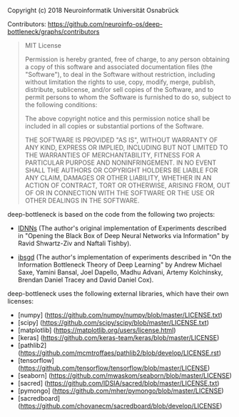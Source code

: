 Copyright (c) 2018 Neuroinformatik Universität Osnabrück 

Contributors: https://github.com/neuroinfo-os/deep-bottleneck/graphs/contributors

> MIT License
>
> Permission is hereby granted, free of charge, to any person obtaining a copy
> of this software and associated documentation files (the "Software"), to deal
> in the Software without restriction, including without limitation the rights
> to use, copy, modify, merge, publish, distribute, sublicense, and/or sell
> copies of the Software, and to permit persons to whom the Software is
> furnished to do so, subject to the following conditions:
>
> The above copyright notice and this permission notice shall be included in all
> copies or substantial portions of the Software.
>
> THE SOFTWARE IS PROVIDED "AS IS", WITHOUT WARRANTY OF ANY KIND, EXPRESS OR
> IMPLIED, INCLUDING BUT NOT LIMITED TO THE WARRANTIES OF MERCHANTABILITY,
> FITNESS FOR A PARTICULAR PURPOSE AND NONINFRINGEMENT. IN NO EVENT SHALL THE
> AUTHORS OR COPYRIGHT HOLDERS BE LIABLE FOR ANY CLAIM, DAMAGES OR OTHER
> LIABILITY, WHETHER IN AN ACTION OF CONTRACT, TORT OR OTHERWISE, ARISING FROM,
> OUT OF OR IN CONNECTION WITH THE SOFTWARE OR THE USE OR OTHER DEALINGS IN THE
> SOFTWARE.


deep-bottleneck is based on the code from the following two projects:

- [IDNNs](https://github.com/neuroinfo-os/deep-bottleneck/blob/master/IDNNs/LICENSE) (The author's original implementation of Experiments described in "Opening the Black Box of Deep Neural Networks via Information" by Ravid Shwartz-Ziv and Naftali Tishby).

- [ibsgd](https://github.com/artemyk/ibsgd) (The author's implementation of experiments described in "On the Information Bottleneck Theory of Deep Learning" by Andrew Michael Saxe, Yamini Bansal, Joel Dapello, Madhu Advani, Artemy Kolchinsky, Brendan Daniel Tracey and David Daniel Cox).

deep-bottleneck uses the following external libraries, which have their own licenses:

- [numpy] (https://github.com/numpy/numpy/blob/master/LICENSE.txt)
- [scipy] (https://github.com/scipy/scipy/blob/master/LICENSE.txt)
- [matplotlib] (https://matplotlib.org/users/license.html)
- [keras] (https://github.com/keras-team/keras/blob/master/LICENSE)
- [pathlib2] (https://github.com/mcmtroffaes/pathlib2/blob/develop/LICENSE.rst)
- [tensorflow] (https://github.com/tensorflow/tensorflow/blob/master/LICENSE)
- [seaborn] (https://github.com/mwaskom/seaborn/blob/master/LICENSE)
- [sacred] (https://github.com/IDSIA/sacred/blob/master/LICENSE.txt)
- [pymongo] (https://github.com/mher/pymongo/blob/master/LICENSE)
- [sacredboard] (https://github.com/chovanecm/sacredboard/blob/develop/LICENSE)


